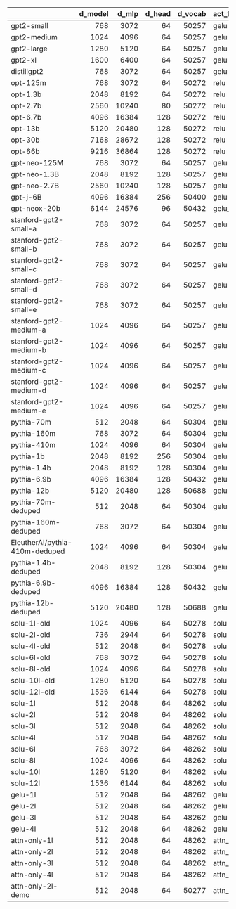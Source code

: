 |                                |   d_model |   d_mlp |   d_head |   d_vocab | act_fn    |   n_heads |   n_layers |   n_ctx | n_params   |positional_embedding_type|
|:-------------------------------|----------:|--------:|---------:|----------:|:----------|----------:|-----------:|--------:|:-----------|:-----------|
| gpt2-small                     |       768 |    3072 |       64 |     50257 | gelu      |        12 |         12 |    1024 | 85M        | standard        |
| gpt2-medium                    |      1024 |    4096 |       64 |     50257 | gelu      |        16 |         24 |    1024 | 302M       | standard        |
| gpt2-large                     |      1280 |    5120 |       64 |     50257 | gelu      |        20 |         36 |    1024 | 708M       | standard        |
| gpt2-xl                        |      1600 |    6400 |       64 |     50257 | gelu      |        25 |         48 |    1024 | 1.5B       | standard        |
| distillgpt2                    |       768 |    3072 |       64 |     50257 | gelu      |        12 |          6 |    1024 | 42M        | standard        |
| opt-125m                       |       768 |    3072 |       64 |     50272 | relu      |        12 |         12 |    2048 | 85M        | standard        |
| opt-1.3b                       |      2048 |    8192 |       64 |     50272 | relu      |        32 |         24 |    2048 | 1.2B       | standard        |
| opt-2.7b                       |      2560 |   10240 |       80 |     50272 | relu      |        32 |         32 |    2048 | 2.5B       | standard        |
| opt-6.7b                       |      4096 |   16384 |      128 |     50272 | relu      |        32 |         32 |    2048 | 6.4B       | standard        |
| opt-13b                        |      5120 |   20480 |      128 |     50272 | relu      |        40 |         40 |    2048 | 13B        | standard        |
| opt-30b                        |      7168 |   28672 |      128 |     50272 | relu      |        56 |         48 |    2048 | 30B        | standard        |
| opt-66b                        |      9216 |   36864 |      128 |     50272 | relu      |        72 |         64 |    2048 | 65B        | standard        |
| gpt-neo-125M                   |       768 |    3072 |       64 |     50257 | gelu      |        12 |         12 |    2048 | 85M        | standard        |
| gpt-neo-1.3B                   |      2048 |    8192 |      128 |     50257 | gelu      |        16 |         24 |    2048 | 1.2B       | standard        |
| gpt-neo-2.7B                   |      2560 |   10240 |      128 |     50257 | gelu      |        20 |         32 |    2048 | 2.5B       | standard        |
| gpt-j-6B                       |      4096 |   16384 |      256 |     50400 | gelu      |        16 |         28 |    2048 | 5.6B       | rotary        |
| gpt-neox-20b                   |      6144 |   24576 |       96 |     50432 | gelu_fast |        64 |         44 |    2048 | 20B        | rotary        |
| stanford-gpt2-small-a          |       768 |    3072 |       64 |     50257 | gelu      |        12 |         12 |    1024 | 85M        | standard        |
| stanford-gpt2-small-b          |       768 |    3072 |       64 |     50257 | gelu      |        12 |         12 |    1024 | 85M        | standard        |
| stanford-gpt2-small-c          |       768 |    3072 |       64 |     50257 | gelu      |        12 |         12 |    1024 | 85M        | standard        |
| stanford-gpt2-small-d          |       768 |    3072 |       64 |     50257 | gelu      |        12 |         12 |    1024 | 85M        | standard        |
| stanford-gpt2-small-e          |       768 |    3072 |       64 |     50257 | gelu      |        12 |         12 |    1024 | 85M        | standard        |
| stanford-gpt2-medium-a         |      1024 |    4096 |       64 |     50257 | gelu      |        16 |         24 |    1024 | 302M       | standard        |
| stanford-gpt2-medium-b         |      1024 |    4096 |       64 |     50257 | gelu      |        16 |         24 |    1024 | 302M       | standard        |
| stanford-gpt2-medium-c         |      1024 |    4096 |       64 |     50257 | gelu      |        16 |         24 |    1024 | 302M       | standard        |
| stanford-gpt2-medium-d         |      1024 |    4096 |       64 |     50257 | gelu      |        16 |         24 |    1024 | 302M       | standard        |
| stanford-gpt2-medium-e         |      1024 |    4096 |       64 |     50257 | gelu      |        16 |         24 |    1024 | 302M       | standard        |
| pythia-70m                     |       512 |    2048 |       64 |     50304 | gelu      |         8 |          6 |    2048 | 19M        | rotary        |
| pythia-160m                    |       768 |    3072 |       64 |     50304 | gelu      |        12 |         12 |    2048 | 85M        | rotary        |
| pythia-410m                    |      1024 |    4096 |       64 |     50304 | gelu      |        16 |         24 |    2048 | 302M       | rotary        |
| pythia-1b                    |      2048 |    8192 |      256 |     50304 | gelu      |         8 |         16 |    2048 | 805M       | rotary        |
| pythia-1.4b                    |      2048 |    8192 |      128 |     50304 | gelu      |        16 |         24 |    2048 | 1.2B       | rotary        |
| pythia-6.9b                    |      4096 |   16384 |      128 |     50432 | gelu      |        32 |         32 |    2048 | 6.4B       | rotary        |
| pythia-12b                     |      5120 |   20480 |      128 |     50688 | gelu      |        40 |         36 |    2048 | 11B        | rotary        |
| pythia-70m-deduped             |       512 |    2048 |       64 |     50304 | gelu      |         8 |          6 |    2048 | 19M        | rotary        |
| pythia-160m-deduped            |       768 |    3072 |       64 |     50304 | gelu      |        12 |         12 |    2048 | 85M        | rotary        |
| EleutherAI/pythia-410m-deduped |      1024 |    4096 |       64 |     50304 | gelu      |        16 |         24 |    2048 | 302M       | rotary        |
| pythia-1.4b-deduped            |      2048 |    8192 |      128 |     50304 | gelu      |        16 |         24 |    2048 | 1.2B       | rotary        |
| pythia-6.9b-deduped            |      4096 |   16384 |      128 |     50432 | gelu      |        32 |         32 |    2048 | 6.4B       | rotary        |
| pythia-12b-deduped             |      5120 |   20480 |      128 |     50688 | gelu      |        40 |         36 |    2048 | 11B        | rotary        |
| solu-1l-old                    |      1024 |    4096 |       64 |     50278 | solu      |        16 |          1 |    1024 | 13M        | standard        |
| solu-2l-old                    |       736 |    2944 |       64 |     50278 | solu      |        11 |          2 |    1024 | 13M        | standard        |
| solu-4l-old                    |       512 |    2048 |       64 |     50278 | solu      |         8 |          4 |    1024 | 13M        | standard        |
| solu-6l-old                    |       768 |    3072 |       64 |     50278 | solu      |        12 |          6 |    1024 | 42M        | standard        |
| solu-8l-old                    |      1024 |    4096 |       64 |     50278 | solu      |        16 |          8 |    1024 | 101M       | standard        |
| solu-10l-old                   |      1280 |    5120 |       64 |     50278 | solu      |        20 |         10 |    1024 | 197M       | standard        |
| solu-12l-old                   |      1536 |    6144 |       64 |     50278 | solu      |        24 |         12 |    1024 | 340M       | standard        |
| solu-1l                        |       512 |    2048 |       64 |     48262 | solu      |         8 |          1 |    1024 | 3.1M       | standard        |
| solu-2l                        |       512 |    2048 |       64 |     48262 | solu      |         8 |          2 |    1024 | 6.3M       | standard        |
| solu-3l                        |       512 |    2048 |       64 |     48262 | solu      |         8 |          3 |    1024 | 9.4M       | standard        |
| solu-4l                        |       512 |    2048 |       64 |     48262 | solu      |         8 |          4 |    1024 | 13M        | standard        |
| solu-6l                        |       768 |    3072 |       64 |     48262 | solu      |        12 |          6 |    1024 | 42M        | standard        |
| solu-8l                        |      1024 |    4096 |       64 |     48262 | solu      |        16 |          8 |    1024 | 101M       | standard        |
| solu-10l                       |      1280 |    5120 |       64 |     48262 | solu      |        20 |         10 |    1024 | 197M       | standard        |
| solu-12l                       |      1536 |    6144 |       64 |     48262 | solu      |        24 |         12 |    1024 | 340M       | standard        |
| gelu-1l                        |       512 |    2048 |       64 |     48262 | gelu      |         8 |          1 |    1024 | 3.1M       | standard        |
| gelu-2l                        |       512 |    2048 |       64 |     48262 | gelu      |         8 |          2 |    1024 | 6.3M       | standard        |
| gelu-3l                        |       512 |    2048 |       64 |     48262 | gelu      |         8 |          3 |    1024 | 9.4M       | standard        |
| gelu-4l                        |       512 |    2048 |       64 |     48262 | gelu      |         8 |          4 |    1024 | 13M        | standard        |
| attn-only-1l                   |       512 |    2048 |       64 |     48262 | attn_only |         8 |          1 |    1024 | 1.0M       | standard        |
| attn-only-2l                   |       512 |    2048 |       64 |     48262 | attn_only |         8 |          2 |    1024 | 2.1M       | standard        |
| attn-only-3l                   |       512 |    2048 |       64 |     48262 | attn_only |         8 |          3 |    1024 | 3.1M       | standard        |
| attn-only-4l                   |       512 |    2048 |       64 |     48262 | attn_only |         8 |          4 |    1024 | 4.2M       | standard        |
| attn-only-2l-demo              |       512 |    2048 |       64 |     50277 | attn_only |         8 |          2 |    1024 | 2.1M       | shortformer        |
